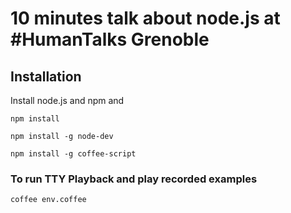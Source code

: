 # 10 minutes talk about node.js at #HumanTalks Grenoble

## Installation

Install node.js and npm and 

`npm install`

`npm install -g node-dev`

`npm install -g coffee-script`

### To run TTY Playback and play recorded examples

`coffee env.coffee`

